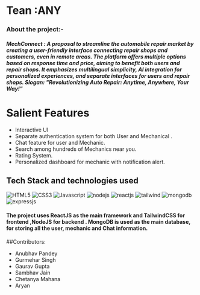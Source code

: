 # Tean :ANY
### About the project:- 
##### _**MechConnect**_ : A proposal to streamline the automobile repair market by creating a user-friendly interface connecting repair shops and customers, even in remote areas. The platform offers multiple options based on response time and price, aiming to benefit both users and repair shops. It emphasizes multilingual simplicity, AI integration for personalized experiences, and separate interfaces for users and repair shops. Slogan: "Revolutionizing Auto Repair: Anytime, Anywhere, Your Way!"
# Salient Features
* Interactive UI
* Separate authentication system for both User and Mechanical .
* Chat feature for user and Mechanic.
* Search among hundreds of Mechanics near you.
* Rating System.
* Personalized dashboard for mechanic with notification alert.
  

## Tech Stack and technologies used


![HTML5](https://img.shields.io/badge/HTML5-E34F26?style=for-the-badge&logo=html5&logoColor=white) 
![CSS3](https://img.shields.io/badge/CSS3-1572B6?style=for-the-badge&logo=css3&logoColor=white)
![Javascript](https://img.shields.io/badge/JavaScript-323330?style=for-the-badge&logo=javascript&logoColor=F7DF1E)
![nodejs](https://img.shields.io/badge/Node%20js-339933?style=for-the-badge&logo=nodedotjs&logoColor=white)
![reactjs](https://img.shields.io/badge/React-20232A?style=for-the-badge&logo=react&logoColor=61DAFB)
![tailwind](https://img.shields.io/badge/Tailwind_CSS-38B2AC?style=for-the-badge&logo=tailwind-css&logoColor=white)
![mongodb](https://img.shields.io/badge/MongoDB-4EA94B?style=for-the-badge&logo=mongodb&logoColor=white)
![expressjs](	https://img.shields.io/badge/Express%20js-000000?style=for-the-badge&logo=express&logoColor=white)

#### The project uses ReactJS as the main framework and TailwindCSS for frontend ,NodeJS for backend . MongoDB is used as the main database, for storing all the user, mechanic and Chat information.

##Contributors:
* Anubhav Pandey
* Gurmehar Singh
* Gaurav Gupta
* Sambhav Jain
* Chetanya Mahana
* Aryan

